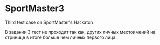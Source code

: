 # SportMaster3
Third test case on SportMaster's Hackaton


В задании 3 тест не проходит так как, других личных местоимений на стринице в итоге больше чем личных первого лица. 
